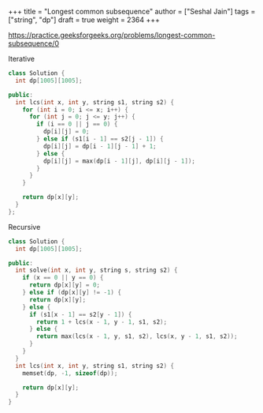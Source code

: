 +++
title = "Longest common subsequence"
author = ["Seshal Jain"]
tags = ["string", "dp"]
draft = true
weight = 2364
+++

<https://practice.geeksforgeeks.org/problems/longest-common-subsequence/0>

Iterative

```cpp
class Solution {
  int dp[1005][1005];

public:
  int lcs(int x, int y, string s1, string s2) {
    for (int i = 0; i <= x; i++) {
      for (int j = 0; j <= y; j++) {
        if (i == 0 || j == 0) {
          dp[i][j] = 0;
        } else if (s1[i - 1] == s2[j - 1]) {
          dp[i][j] = dp[i - 1][j - 1] + 1;
        } else {
          dp[i][j] = max(dp[i - 1][j], dp[i][j - 1]);
        }
      }
    }

    return dp[x][y];
  }
};
```

Recursive

```cpp
class Solution {
  int dp[1005][1005];

public:
  int solve(int x, int y, string s, string s2) {
    if (x == 0 || y == 0) {
      return dp[x][y] = 0;
    } else if (dp[x][y] != -1) {
      return dp[x][y];
    } else {
      if (s1[x - 1] == s2[y - 1]) {
        return 1 + lcs(x - 1, y - 1, s1, s2);
      } else {
        return max(lcs(x - 1, y, s1, s2), lcs(x, y - 1, s1, s2));
      }
    }
  }
  int lcs(int x, int y, string s1, string s2) {
    memset(dp, -1, sizeof(dp));

    return dp[x][y];
  }
}
```
